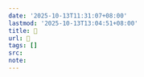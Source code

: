```yaml
---
date: '2025-10-13T11:31:07+08:00'
lastmod: '2025-10-13T13:04:51+08:00'
title: 󰨗
url: 󰨗
tags: []
src:
note:
---
```

